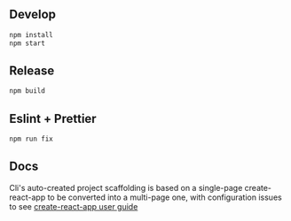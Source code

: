 ## Develop

```bash
npm install
npm start
```

## Release

```bash
npm build
```

## Eslint + Prettier

``` bash
npm run fix
```

## Docs

Cli's auto-created project scaffolding is based on a single-page create-react-app to be converted into a multi-page one, with configuration issues to see [create-react-app user guide](https://github.com/facebook/create-react-app/blob/master/packages/react-scripts/template/README.md)
